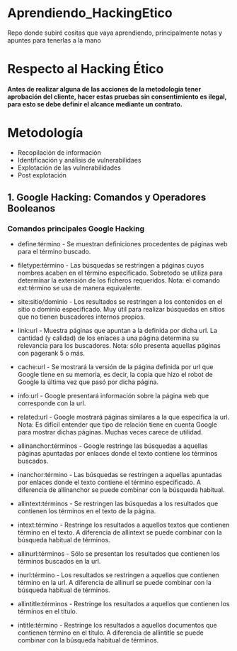 # Aprendiendo_HackingEtico
Repo donde subiré cositas que vaya aprendiendo, principalmente notas y apuntes para tenerlas a la mano

# Respecto al Hacking Ético
#### Antes de realizar alguna de las acciones de la metodología tener aprobación del cliente, hacer estas pruebas sin consentimiento es ilegal, para esto se debe definir el alcance mediante un contrato.


# Metodología

- Recopilación de información
- Identificación y análisis de vulnerabilidaes
- Explotación de las vulnerabilidades
- Post explotación

## 1. Google Hacking: Comandos y Operadores Booleanos

### Comandos principales Google Hacking

- define:término - Se muestran definiciones procedentes de páginas web para el término buscado.

- filetype:término - Las búsquedas se restringen a páginas cuyos nombres acaben en el término especificado. Sobretodo se utiliza para determinar la extensión de los ficheros requeridos. Nota: el comando ext:término se usa de manera equivalente.

- site:sitio/dominio - Los resultados se restringen a los contenidos en el sitio o dominio especificado. Muy útil para realizar búsquedas en sitios que no tienen buscadores internos propios.

- link:url - Muestra páginas que apuntan a la definida por dicha url. La cantidad (y calidad) de los enlaces a una página determina su relevancia para los buscadores. Nota: sólo presenta aquellas páginas con pagerank 5 o más.

- cache:url - Se mostrará la versión de la página definida por url que Google tiene en su memoria, es decir, la copia que hizo el robot de Google la última vez que pasó por dicha página.

- info:url - Google presentará información sobre la página web que corresponde con la url.

- related:url - Google mostrará páginas similares a la que especifica la url.  Nota: Es difícil entender que tipo de relación tiene en cuenta Google para mostrar dichas páginas. Muchas veces carece de utilidad.

- allinanchor:términos - Google restringe las búsquedas a aquellas páginas apuntadas por enlaces donde el texto contiene los términos buscados.

- inanchor:término - Las búsquedas se restringen a aquellas apuntadas por enlaces donde el texto contiene el término especificado. A diferencia de allinanchor se puede combinar con la búsqueda habitual.

- allintext:términos - Se restringen las búsquedas a los resultados que contienen los términos en el texto de la página.

- intext:término - Restringe los resultados a aquellos textos que contienen término en el texto. A diferencia de allintext se puede combinar con la búsqueda habitual de términos.

- allinurl:términos - Sólo se presentan los resultados que contienen los términos buscados en la url.

- inurl:término - Los resultados se restringen a aquellos que contienen término en la url. A diferencia de allinurl se puede combinar con la búsqueda habitual de términos.

- allintitle:términos - Restringe los resultados a aquellos que contienen los términos en el título.

- intitle:término - Restringe los resultados a aquellos documentos que contienen término en el título. A diferencia de allintitle se puede combinar con la búsqueda habitual de términos.



